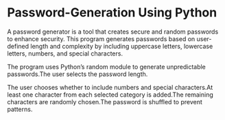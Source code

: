 # Password-Generation Using Python

A password generator is a tool that creates secure and random passwords to enhance security. This program generates passwords based on user-defined length and complexity by including uppercase letters, lowercase letters, numbers, and special characters.

The program uses Python’s random module to generate unpredictable passwords.The user selects the password length.

The user chooses whether to include numbers and special characters.At least one character from each selected category is added.The remaining characters are randomly chosen.The password is shuffled to prevent patterns.
